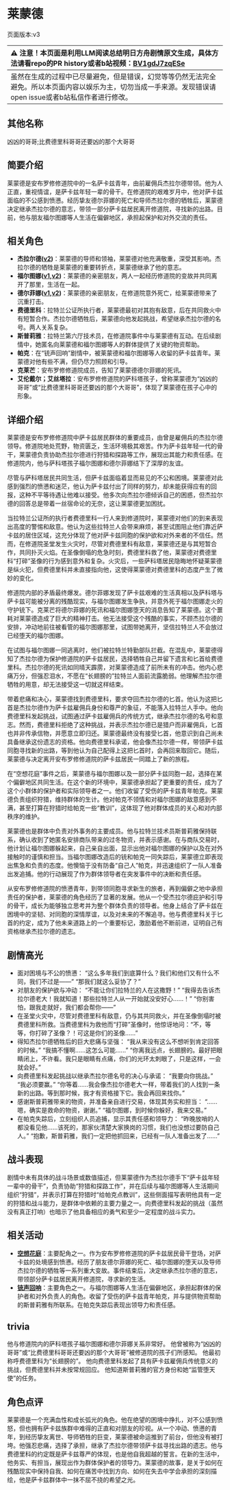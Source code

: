 # 莱蒙德
页面版本:v3
 

| :warning: 注意！本页面是利用LLM阅读总结明日方舟剧情原文生成，具体方法请看repo的PR history或者b站视频：[BV1gdJ7zqESe](https://www.bilibili.com/video/BV1gdJ7zqESe/)         |
|:----------------------------|
| 虽然在生成的过程中已尽量避免，但是错误，幻觉等等仍然无法完全避免。所以本页面内容以娱乐为主，切勿当成一手来源。发现错误请open issue或者b站私信作者进行修改。|



## 其他名称
凶凶的哥哥;比费德里科哥哥还要凶的那个大哥哥
## 简要介绍
莱蒙德是安布罗修修道院中的一名萨卡兹青年，由前雇佣兵杰拉尔德带领。他为人正直，重视情谊，是萨卡兹年轻一辈的骨干。在修道院的艰难岁月中，他对萨卡兹面临的不公感到愤懑。经历挚友德尔菲娜的死亡和导师杰拉尔德的牺牲后，莱蒙德决定继承杰拉尔德的意志，带领一部分萨卡兹居民离开修道院，寻找新的出路。目前，他与朋友福尔图娜等人生活在偏僻地区，承担起保护和对外交流的责任。
## 相关角色
-   **杰拉尔德([v2](extended_char_jie_la_er_de.md))**：莱蒙德的导师和领袖，莱蒙德对他充满敬重，深受其影响。杰拉尔德的牺牲是莱蒙德的重要转折点，莱蒙德继承了他的意志。
-   **福尔图娜([v1](../chars/extended_char_fu_er_tu_na.md),[v2](extended_char_fu_er_tu_na.md))**：莱蒙德的亲密朋友，两人一起经历修道院的变故并共同离开了那里，生活在一起。
-   **德尔菲娜([v1](../chars/extended_char_de_er_fei_na.md),[v2](extended_char_de_er_fei_na.md))**：莱蒙德的亲密朋友，在修道院意外死亡，给莱蒙德带来了沉重打击。
-   **费德里科**：拉特兰公证所执行者，莱蒙德最初对其抱有敌意，后在共同救火中有短暂合作。杰拉尔德牺牲后，莱蒙德向他发起挑战，希望继承杰拉尔德的名号。两人关系复杂。
-   **斯普莉雅**：拉特兰第六厅技术员，在修道院事件中与莱蒙德有互动。在后续剧情中，她匿名向莱蒙德和福尔图娜等人的群体提供了关键的物资帮助。
-   **帕克**：在“铳声回响”剧情中，被莱蒙德和福尔图娜等人收留的萨卡兹青年。莱蒙德对他有些不满，但仍尽力照顾和引导。
-   **克莱芒**：安布罗修修道院成员，告知了莱蒙德德尔菲娜的死讯。
-   **艾伦戴尔；艾丝塔拉**：安布罗修修道院的萨科塔孩子，曾称莱蒙德为“凶凶的哥哥”或“比费德里科哥哥还要凶的那个大哥哥”，体现了莱蒙德在孩子心中的形象。
## 详细介绍
莱蒙德是安布罗修修道院中萨卡兹居民群体的重要成员，由曾是雇佣兵的杰拉尔德领导。修道院地处荒野，物资匮乏，生活环境极其艰苦。作为萨卡兹年轻一代的骨干，莱蒙德负责协助杰拉尔德进行狩猎和探路等工作，展现出其能力和责任感。在修道院内，他与萨科塔孩子福尔图娜和德尔菲娜结下了深厚的友谊。

尽管与萨科塔居民共同生活，但萨卡兹面临着显而易见的不公和困境。莱蒙德对此感到强烈的愤懑和迷茫，他认为萨卡兹付出了同样的努力，却未能获得应有的回报，这种不平等待遇让他难以接受。他多次向杰拉尔德倾诉自己的困惑，但杰拉尔德的回答总是带着一丝宿命论的无奈，这让莱蒙德更加困扰。

当拉特兰公证所的执行者费德里科一行人来到修道院时，莱蒙德对他们的到来表现出高度的警惕和敌意。他认为这些拉特兰人会带来麻烦，甚至试图阻止他们靠近萨卡兹的居住区域，这充分体现了他对萨卡兹同胞的保护欲和对外来者的不信任。然而，在修道院圣堂发生火灾时，尽管对费德里科有敌意，莱蒙德还是与其短暂合作，共同扑灭火焰。在圣像倒塌的危急时刻，费德里科救了他，莱蒙德对费德里科“打碎”圣像的行为感到意外和复杂。火灾后，一些萨科塔居民隐晦地怀疑莱蒙德是纵火犯，但费德里科并未直接指向他，这使得莱蒙德对费德里科的态度产生了微妙的变化。

修道院内部的矛盾最终爆发。德尔菲娜发现了萨卡兹艰难的生活真相以及萨科塔与萨卡兹可能被分离的残酷现实，与福尔图娜发生争执，并意外死于福尔图娜走火的守护铳下。克莱芒将德尔菲娜的死讯和福尔图娜堕天的消息告知了莱蒙德。这个噩耗对莱蒙德造成了巨大的精神打击。他无法接受这个残酷的事实，不顾杰拉尔德的安排，冲动地前往被看管的福尔图娜那里，试图带她离开，坚信拉特兰人不会放过已经堕天的福尔图娜。

在试图与福尔图娜一同逃离时，他们被拉特兰特勤部队拦截。在混乱中，莱蒙德得知了杰拉尔德为保护修道院的萨卡兹居民，选择牺牲自己并留下遗言和匕首给费德里科。杰拉尔德的死讯如同晴天霹雳，对莱蒙德造成了前所未有的冲击。他内心悲痛万分，但强忍泪水，不愿在“长翅膀的”拉特兰人面前流露脆弱。他理解杰拉尔德牺牲的用意，却无法接受这一切就这样结束。

带着悲痛和决心，莱蒙德找到费德里科，要求夺回杰拉尔德的匕首。他认为这把匕首是杰拉尔德作为萨卡兹雇佣兵身份和尊严的象征，不能落入拉特兰人手中。他向费德里科发起挑战，试图通过萨卡兹雇佣兵的传统方式，继承杰拉尔德的名号和意志。然而，费德里科拒绝了这种挑战，并表示杰拉尔德已是猎户而非雇佣兵，匕首也并非传承信物，并愿意立即归还。莱蒙德最终没有接受匕首，他意识到自己尚未具备继承这份遗志的资格。他向费德里科承诺，他会像杰拉尔德一样，带领萨卡兹同胞寻找新的出路，等到他认为自己配得上这把匕首时，会再回来取回它。随后，莱蒙德与决定离开安布罗修修道院的萨卡兹居民一同踏上了新的旅程。

在“空想花庭”事件之后，莱蒙德与福尔图娜以及一部分萨卡兹同胞一起，选择在某个偏僻地区共同生活。在这个新的环境中，莱蒙德承担起了更重要的责任，成为了这个小群体的保护者和实际领导者之一。他们收留了受伤的萨卡兹青年帕克。莱蒙德负责组织狩猎，维持群体的生计。他对帕克不领情和对福尔图娜的敌意感到不满，甚至打算在狩猎时给帕克一些“教训”，这体现了他对群体成员的关心和对内部秩序的维护。

莱蒙德也是群体中负责对外事务的主要成员。他与拉特兰技术员斯普莉雅保持联系，确认收到了她匿名安排商队带来的过冬物资，并表示感谢。在与商队交易时，他计划让福尔图娜躲起来，自己亲自出面，显示出他对福尔图娜的保护以及在对外接触时的谨慎和担当。当福尔图娜改造后的铳和帕克一同失踪后，莱蒙德立即表现出焦急和负责的态度。他懊恼于没有防备“自己人”帕克，并迅速组织了一队人准备出发追捕。他的行动展现了作为群体领导者在突发事件中的决断和责任感。

从安布罗修修道院的愤懑青年，到带领同胞寻求新生的旅者，再到偏僻之地中承担责任的保护者，莱蒙德的角色经历了显著的发展。他从一个受杰拉尔德庇护和引导的骨干，成长为能够独立思考并为整个群体负责的领导者。他身上结合了萨卡兹在困境中的坚韧、对同胞的深情厚谊，以及对未来的不懈追寻。他与费德里科关于匕首的约定，成为了他未来道路上的一个重要标记，激励着他不断前进，证明自己有资格继承杰拉尔德的遗志。
## 剧情高光
*   面对困境与不公的愤懑：
    “这么多年我们到底算什么？我们和他们又有什么不同，我们不过是——”
    “那我们就这么妥协了？”
*   对朋友的保护欲与冲动：
    “不能让你们拉特兰的人在这撒野！”
    “我得去告诉杰拉尔德老大！我就知道！那些拉特兰人从一开始就没安好心......！”
    “你别害怕，跟我走就好，我们都会帮你——”
*   在圣堂火灾中，尽管对费德里科有敌意，仍与其共同救火，并在圣像倒塌时被费德里科所救。当费德里科为救他而“打碎”圣像时，他惊讶地问：“不，等等，你打碎了圣像？！可这是你们的圣像......”
*   得知杰拉尔德牺牲后的巨大悲痛与坚强：
    “我从来没有这么不想听到肯定回答的时候。”
    “我搞不懂啊......这怎么可能......”
    “你离我远点，长翅膀的。最好把眼睛闭上，不许看。我只是眼睛有点痛，你们的光环太刺眼了，只是这样，一会就会好。”
*   向费德里科发起挑战以继承杰拉尔德名号的决心与承诺：
    “我要向你挑战。”
    “我必须要赢。”
    “你等着......我会像杰拉尔德老大一样，带着我们的人找到一条新的出路。等到那时候，我才有资格接下它。我会再回来找你。”
*   感谢斯普莉雅带来的物资，并准备亲自进行交易，体现其务实和担当：
    “......嗯，确实是救命的物资，谢谢。”
    “福尔图娜，到时候你躲好，我来交易。”
*   在帕克失踪后，立刻组织人员追捕，显示其责任感和领导力：
    “昨晚放哨的人都没看见他......该死的，那家伙清楚大家换岗的习惯，我们也没想过要防自己人。”
    “抱歉，斯普莉雅，我们一定把他抓回来，已经有一队人准备出发了......”
## 战斗表现
剧情中未有具体的战斗场景或数值描述，但莱蒙德作为杰拉尔德手下“萨卡兹年轻一辈中的骨干”，负责协助“狩猎和探路工作”，并在后续与福尔图娜等人生活期间组织“狩猎”，并表示打算在狩猎时“给帕克点教训”，这些侧面描写表明他具有一定的狩猎和战斗能力，是群体中依赖的主要力量之一。向费德里科发起的挑战（虽然没有真正打响）也暗示了他具备相应的勇气和至少一定程度的战斗实力。
## 相关活动
-   **[空想花庭](../stories/act26side.md)**：主要配角之一。作为安布罗修修道院的萨卡兹居民骨干登场，对萨卡兹的处境感到愤懑。经历了朋友德尔菲娜的死亡、福尔图娜的堕天以及导师杰拉尔德的牺牲等一系列重大变故。事件结束后，决定继承杰拉尔德的意志，带领部分萨卡兹居民离开修道院，寻求新的生活。
-   **[铳声回响](../stories/story_spuria_set_1.md)**：主要角色之一。与福尔图娜等人生活在偏僻地区，承担起群体的保护者和对外负责人的角色。收留了受伤的萨卡兹青年帕克，并与提供物资帮助的斯普莉雅有所联系。在帕克失踪后表现出领导力和责任感。
## trivia
他与修道院内的萨科塔孩子福尔图娜和德尔菲娜关系非常好。
他曾被称为“凶凶的哥哥”或“比费德里科哥哥还要凶的那个大哥哥”被修道院的孩子们所感知。
他最初称呼费德里科为“长翅膀的”。
他向费德里科发起了具有萨卡兹雇佣兵传统意义的挑战，但费德里科并未按常规回应。
他知道斯普莉雅的官方身份和她“监管堕天使”的任务。
## 角色点评
莱蒙德是一个充满血性和成长弧光的角色。他在绝望的困境中挣扎，对不公感到愤怒，但也拥有萨卡兹族群中难得的正直和对朋友的珍视。从一个冲动、愤懑的青年，到经历挚友离世、导师牺牲的巨变，莱蒙德被命运推到了前台，但他没有被打垮。他强忍悲痛，选择了承担，继承了杰拉尔德带领萨卡兹寻找出路的遗志。他与费德里科的约定既是萨卡兹尊严的体现，也是他自我超越的誓言。在新的生活中，他务实、有担当，展现出作为群体保护者的领导力。莱蒙德的故事，是关于如何在残酷现实中保持自我、如何在痛苦中找到方向、如何在失去中学会承担的深刻描绘，他是萨卡兹群体中一抹不屈不挠的希望之光。